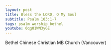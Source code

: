 ```yaml
---
layout: post
title: Bless the LORD, O My Soul
subtitle: Psalm 103:1-7
tags: psalm worship bethel 
youtube: 0qg01WN3yGE
---
```

Bethel Chinese Christian MB Church (Vancouver)

